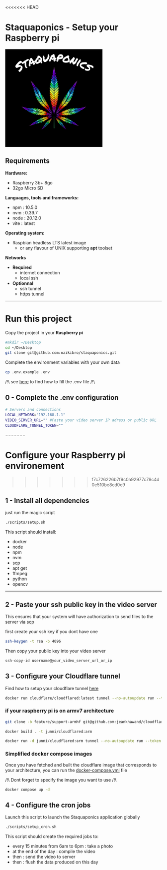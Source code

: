 <<<<<<< HEAD
# Staquaponics - Setup your Raspberry pi
![staquaponics](assets/Staquaponics.png)

## Requirements

**Hardware:**

- Raspberry 3b+ 8go
- 32go Micro SD

**Languages, tools and frameworks:**

- npm : 10.5.0
- nvm : 0.39.7
- node : 20.12.0
- vite : latest

**Operating system:**

- Raspbian headless LTS latest image
    - or any flavour of UNIX supporting **apt** toolset

**Networks**  
- **Required**
    - internet connection
    - local ssh
- **Optionnal**
    - ssh tunnel
    - https tunnel

---
# Run this project

Copy the project in your **Raspberry pi**

```sh
#mkdir ~/Desktop
cd ~/Desktop
git clone git@github.com:naikibro/staquaponics.git
```

Complete the environment variables with your own data

```sh
cp .env.example .env
```

/!\ see [here](#0---complete-the-env-configuration) to find how to fill the .env file /!\

## 0 - Complete the .env configuration
```sh
# Servers and connections
LOCAL_NETWORK="192.168.1.1"
VIDEO_SERVER_URL="" #Paste your video server IP adress or public URL
CLOUDFLARE_TUNNEL_TOKEN=""
```
=======

# Configure your Raspberry pi environement

>>>>>>> f7c726226b7f9c0a92977c79c4d0e510be8cd0e9
## 1 - Install all dependencies

just run the magic script
```sh
./scripts/setup.sh
```

This script should install:
- docker
- node
- npm
- nvm
- scp
- apt get
- ffmpeg
- python
- opencv

***
## 2 - Paste your ssh public key in the video server

This ensures that your system will have authorization to send files to the server via scp

first create your ssh key if you dont have one

```sh
ssh-keygen -t rsa -b 4096
```

Then copy your public key into your video server

```sh
ssh-copy-id username@your_video_server_url_or_ip
```

## 3 - Configure your Cloudflare tunnel
Find how to setup your cloudflare tunnel [here](https://www.youtube.com/watch?v=ey4u7OUAF3c)

```sh
docker run cloudflare/cloudflared:latest tunnel --no-autoupdate run --token your-cloudfare-tunnel-token
```

### if your raspberry pi is on armv7 architecture

```sh
git clone -b feature/support-armhf git@github.com:jeankhawand/cloudflared.git 
```

```sh
docker build . -t junni/cloudflared:arm
```

```sh
docker run -d junni/cloudflared:arm tunnel --no-autoupdate run --token your-cloudfare-tunnel-token
```

### Simplified docker compose images
Once you have fetched and built the cloudflare image that corresponds to your architecture, you can run the [docker-compose.yml](docker-compose.yml) file 

/!\ Dont forget to specify the image you want to use /!\
```sh
docker compose up -d
```
## 4 - Configure the cron jobs
Launch this script to launch the Staquaponics application globally

```sh
./scripts/setup_cron.sh
```
This script should create the required jobs to: 
- every 15 minutes from 6am to 6pm : take a photo
- at the end of the day : compile the video
- then : send the video to server
- then : flush the data produced on this day

